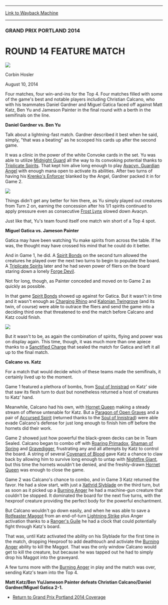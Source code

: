 
---
[Link to Wayback Machine](https://web.archive.org/web/20140815071628/http://magic.wizards.com/en/events/coverage/gppor14/r14fm)

[_metadata_:description]:- "Four matches, four win-and-ins for the Top 4. Four matches filled with some of the game's best and notable players including Christian Calcano, who with his teammates Daniel Gardner and Miguel Gatica faced off against Matt Katz, Ben Yu and Jameson Painter in the final round with a berth in the semifinals on the line. Daniel Gardner vs. Ben Yu Talk about a lightning-fast match. Gardner described it best when he said, simply, `that was a beating` as he scooped his cards up after the second game."
[_metadata_:generator]:- "Drupal 7 (http://drupal.org)"
[_metadata_:node]:- "258746"
[_metadata_:publish_date]:- "2014-08-10"
[_metadata_:source]:- "div-main"
[_metadata_:title]:- "ROUND 14 FEATURE MATCH"
[_metadata_:wayback_capture_timestamp]:- "2014-08-15 07:16:28"
[_metadata_:wayback_raw_url]:- "https://web.archive.org/web/20140815071628id_/http://magic.wizards.com/en/events/coverage/gppor14/r14fm"
[_metadata_:wayback_url]:- "http://magic.wizards.com/en/events/coverage/gppor14/r14fm"
---





### GRAND PRIX PORTLAND 2014


ROUND 14 FEATURE MATCH
======================



![](https://media.magic.wizards.com/styles/auth_small/public/images/person/corbin_author.jpg)

Corbin Hosler




August 10, 2014
 







Four matches, four win-and-ins for the Top 4. Four matches filled with some of the game's best and notable players including Christian Calcano, who with his teammates Daniel Gardner and Miguel Gatica faced off against Matt Katz, Ben Yu and Jameson Painter in the final round with a berth in the semifinals on the line.


**Daniel Gardner vs. Ben Yu**


Talk about a lightning-fast match. Gardner described it best when he said, simply, "that was a beating" as he scooped his cards up after the second game.


It was a clinic in the power of the white Convoke cards in the set. Yu was able to utilize [Midnight Guard](http://gatherer.wizards.com/Pages/Card/Details.aspx?name=Midnight+Guard) all the way to its convoking potential thanks to [Triplicate Spirits](http://gatherer.wizards.com/Pages/Card/Details.aspx?name=Triplicate+Spirits). That kept him alive long enough to play [Avacyn, Guardian Angel](http://gatherer.wizards.com/Pages/Card/Details.aspx?name=Avacyn%2C+Guardian+Angel) with enough mana open to activate its abilities. After two turns of having his [Krenko's Enforcer](http://gatherer.wizards.com/Pages/Card/Details.aspx?name=Krenko%27s+Enforcer) blanked by the Angel, Gardner packed it in for Game 2.


![](https://media.wizards.com/2014/events/gppor14/r14_calcano.jpg)

Things didn't get any better for him there, as Yu simply played out creatures from Turn 2 on, earning the concession after his 1/1 spirits continued to apply pressure even as consecutive [Frost Lynx](http://gatherer.wizards.com/Pages/Card/Details.aspx?name=Frost+Lynx) slowed down Avacyn.



Just like that, Yu's team found itself one match win short of a Top 4 spot.


**Miguel Gatica vs. Jameson Painter**


Gatica may have been watching Yu make spirits from across the table. If he was, the thought may have crossed his mind that he could do it better.


And in Game 1, he did. A [Spirit Bonds](http://gatherer.wizards.com/Pages/Card/Details.aspx?name=Spirit+Bonds) on the second turn allowed the creatures he played over the next two turns to begin to populate the board. A [Triplicate Spirits](http://gatherer.wizards.com/Pages/Card/Details.aspx?name=Triplicate+Spirits) later and he had seven power of fliers on the board staring down a lonely [Forge Devil](http://gatherer.wizards.com/Pages/Card/Details.aspx?name=Forge+Devil).


Not for long, though, as Painter conceded and moved on to Game 2 as quickly as possible.


In that game [Spirit Bonds](http://gatherer.wizards.com/Pages/Card/Details.aspx?name=Spirit+Bonds) showed up against for Gatica. But it wasn't in time and it wasn't enough as [Charging Rhino](http://gatherer.wizards.com/Pages/Card/Details.aspx?name=Charging+Rhino) and [Kalonian Twingrove](http://gatherer.wizards.com/Pages/Card/Details.aspx?name=Kalonian+Twingrove) (and its twin, of course) were able to outrace the fliers and send the game into a deciding third one that threatened to end the match before Calcano and Katz could finish.


![](https://media.wizards.com/2014/events/gppor14/r14_yu.jpg)

But it wasn't to be, as again the combination of spirits, flying and power was on display again. This time, though, it was much more than one apiece thanks to a [Sanctified Charge](http://gatherer.wizards.com/Pages/Card/Details.aspx?name=Sanctified+Charge) that sealed the match for Gatica and left it all up to the final match.



**Calcano vs. Katz**


For a match that would decide which of these teams made the semifinals, it certainly lived up to the moment.


Game 1 featured a plethora of bombs, from [Soul of Innistrad](http://gatherer.wizards.com/Pages/Card/Details.aspx?name=Soul+of+Innistrad) on Katz' side that saw its flesh turn to dust but nonetheless returned a host of creatures to Katz' hand.


Meanwhile, Calcano had his own, with [Hornet Queen](http://gatherer.wizards.com/Pages/Card/Details.aspx?name=Hornet+Queen) making a steady stream of offense untenable for Katz. But a [Paragon of Open Graves](http://gatherer.wizards.com/Pages/Card/Details.aspx?name=Paragon+of+Open+Graves) and a pair of [Accursed Spirit](http://gatherer.wizards.com/Pages/Card/Details.aspx?name=Accursed+Spirit) (returned thanks to the [Soul of Innistrad](http://gatherer.wizards.com/Pages/Card/Details.aspx?name=Soul+of+Innistrad)) were able evade Calcano's defense for just long enough to finish him off before the hornets did their work.


Game 2 showed just how powerful the black-green decks can be in Team Sealed. Calcano began to combo off with [Roaring Primadox](http://gatherer.wizards.com/Pages/Card/Details.aspx?name=Roaring+Primadox), [Shaman of Spring](http://gatherer.wizards.com/Pages/Card/Details.aspx?name=Shaman+of+Spring) and [Gravedigger](http://gatherer.wizards.com/Pages/Card/Details.aspx?name=Gravedigger), frustrating any and all attempts by Katz to control the board. A string of several [Covenant of Blood](http://gatherer.wizards.com/Pages/Card/Details.aspx?name=Covenant+of+Blood) gave Katz a chance to claw back by allowing him to survive long enough to untap with [Nightfire Giant](http://gatherer.wizards.com/Pages/Card/Details.aspx?name=Nightfire+Giant), but this time the hornets wouldn't be denied, and the freshly-drawn [Hornet Queen](http://gatherer.wizards.com/Pages/Card/Details.aspx?name=Hornet+Queen) was enough to close the game.


Game 2 was Calcano's chance to combo, and in Game 3 Katz returned the favor. He had a slow start, with just a [Xathrid Slyblade](http://gatherer.wizards.com/Pages/Card/Details.aspx?name=Xathrid+Slyblade) on the third turn, but as soon as it picked up a [Burning Anger](http://gatherer.wizards.com/Pages/Card/Details.aspx?name=Burning+Anger) he had a machine-gun creature that couldn't be stopped. It dominated the board for the next five turns, with the hexproof creature providing the perfect body for the powerful enchantment.


But Calcano wouldn't go down easily, and when he was able to save a [Rotfeaster Maggot](http://gatherer.wizards.com/Pages/Card/Details.aspx?name=Rotfeaster+Maggot) from an end-of-turn [Lightning Strike](http://gatherer.wizards.com/Pages/Card/Details.aspx?name=Lightning+Strike) plus Anger activation thanks to a [Ranger's Guile](http://gatherer.wizards.com/Pages/Card/Details.aspx?name=Ranger%27s+Guile) he had a clock that could potentially fight through Katz's board.


That was, until Katz activated the ability on his Slyblade for the first time in the match, dropping Hexproof to add deathtouch and activiate the [Burning Anger](http://gatherer.wizards.com/Pages/Card/Details.aspx?name=Burning+Anger) ability to kill the Maggot. That was the only window Calcano would get to kill the creature, but because he was tapped out he had to simply drop his Maggot into the graveyard.


A few turns more with the [Burning Anger](http://gatherer.wizards.com/Pages/Card/Details.aspx?name=Burning+Anger) in play and the match was over, sending Katz's team into the Top 4.


**Matt Katz/Ben Yu/Jameson Painter defeats Christian Calcano/Daniel Gardner/Miguel Gatica 2-1.**


* [Return to Grand Prix Portland 2014 Coverage](http://magic.wizards.com/en/events/coverage/gppor14)






 
 


  







